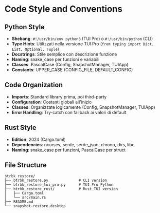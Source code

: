 # Code Style and Conventions

## Python Style
- **Shebang**: `#!/usr/bin/env python3` (TUI Pro) o `#!/usr/bin/python` (CLI)
- **Type Hints**: Utilizzati nella versione TUI Pro (`from typing import Dict, List, Optional, Tuple`)
- **Docstrings**: Stile semplice con descrizione funzione
- **Naming**: snake_case per funzioni e variabili
- **Classes**: PascalCase (Config, SnapshotManager, TUIApp)
- **Constants**: UPPER_CASE (CONFIG_FILE, DEFAULT_CONFIG)

## Code Organization
- **Imports**: Standard library prima, poi third-party
- **Configuration**: Costanti globali all'inizio
- **Classes**: Organizzate logicamente (Config, SnapshotManager, TUIApp)
- **Error Handling**: Try-catch con fallback ai valori di default

## Rust Style
- **Edition**: 2024 (Cargo.toml)
- **Dependencies**: ncurses, serde, serde_json, chrono, dirs, libc
- **Naming**: snake_case per funzioni, PascalCase per struct

## File Structure
```
btrbk_restore/
├── btrbk_restore.py              # CLI version
├── btrbk_restore_tui_pro.py      # TUI Pro Python
├── btrbk_restore_rust/           # Rust TUI version
│   ├── Cargo.toml
│   └── src/main.rs
├── README.md
└── snapshot-restore.desktop
```